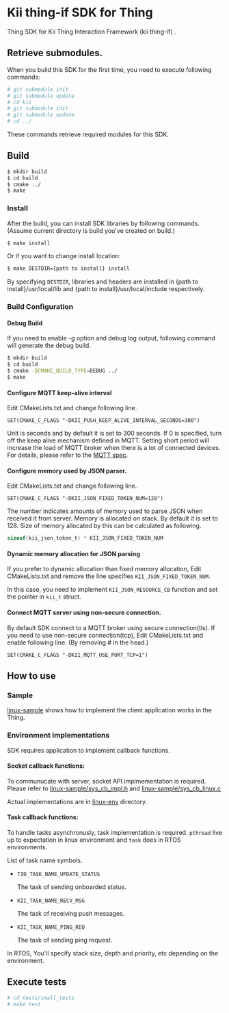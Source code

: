 # Kii thing-if SDK for Thing
Thing SDK for Kii Thing Interaction Framework (kii thing-if) .<br>

## Retrieve submodules.

When you build this SDK for the first time, you need to
execute following commands:

```sh
# git submodule init
# git submodule update
# cd kii
# git submodule init
# git submodule update
# cd ../
```

These commands retrieve required modules for this SDK.

## Build

```sh
$ mkdir build
$ cd build
$ cmake ../
$ make
```

### Install

After the build, you can install SDK libraries by following commands.
(Assume current directory is build you've created on build.)

```sh
$ make install
```

Or if you want to change install location:

```sh
$ make DESTDIR={path to install} install
```

By specifying `DESTDIR`, libraries and headers are installed in {path to install}/usr/local/lib and {path to install}/usr/local/include respectively.


### Build Configuration

#### Debug Build
If you need to enable -g option and debug log output, following command will generate the debug build.

```sh
$ mkdir build
$ cd build
$ cmake -DCMAKE_BUILD_TYPE=DEBUG ../
$ make
```

#### Configure MQTT keep-alive interval

Edit CMakeLists.txt and change following line.

```
SET(CMAKE_C_FLAGS "-DKII_PUSH_KEEP_ALIVE_INTERVAL_SECONDS=300")
```

Unit is seconds and by default it is set to 300 seconds.
If 0 is specified, turn off the keep alive mechanism defined in MQTT.
Setting short period will increase the load of MQTT broker when there is a lot
of connected devices.
For details, please refer to the [MQTT spec](http://docs.oasis-open.org/mqtt/mqtt/v3.1.1/os/mqtt-v3.1.1-os.html#_Toc385349238).

#### Configure memory used by JSON parser.

Edit CMakeLists.txt and change following line.

```
SET(CMAKE_C_FLAGS "-DKII_JSON_FIXED_TOKEN_NUM=128")
```

The number indicates amounts of memory used to
parse JSON when received it from server.
Memory is allocated on stack.
By default it is set to 128.
Size of memory allocated by this can be calculated as following.

```c
sizeof(kii_json_token_t) * KII_JSON_FIXED_TOKEN_NUM
```

#### Dynamic memory allocation for JSON parsing
If you prefer to dynamic allocation than fixed memory allocation,
Edit CMakeLists.txt and remove the line specifies `KII_JSON_FIXED_TOKEN_NUM`.

In this case, you need to implement `KII_JSON_RESOURCE_CB` function and set the
pointer in `kii_t` struct.

#### Connect MQTT server using non-secure connection.
By default SDK connect to a MQTT broker using secure connection(tls).
If you need to use non-secure connection(tcp),
Edit CMakeLists.txt and enable following line.
(By removing # in the head.)

```
SET(CMAKE_C_FLAGS "-DKII_MQTT_USE_PORT_TCP=1")
```

## How to use

### Sample
[linux-sample](./linux-sample) shows how to implement the client application works in the Thing.

### Environment implementations

SDK requires application to implement callback functions.

#### Socket callback functions:

To communucate with server, socket API implmementation is required.
Please refer to [linux-sample/sys\_cb\_impl.h](./linux-sample/sys_cb_impl.h)
and [linux-sample/sys\_cb\_linux.c](./linux-sample/sys_cb_linux.c)

Actual implementations are in [linux-env](./linux-sample/linux-env)
directory.

#### Task callback functions:

To handle tasks asynchronusly, task implementation is required.
`pthread` live up to expectation in linux environment and `task` does in RTOS environments.

List of task name symbols.

- `TIO_TASK_NAME_UPDATE_STATUS`

  The task of sending onboarded status.

- `KII_TASK_NAME_RECV_MSG`

  The task of receiving push messages.

- `KII_TASK_NAME_PING_REQ`

  The task of sending ping request.

In RTOS, You'll specify stack size, depth and priority, etc depending on the environment.

## Execute tests

```sh
# cd tests/small_tests
# make test
```
